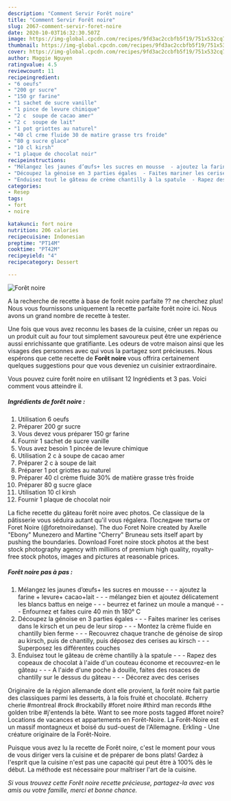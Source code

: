 ```yaml
---
description: "Comment Servir Forêt noire"
title: "Comment Servir Forêt noire"
slug: 2067-comment-servir-foret-noire
date: 2020-10-03T16:32:30.507Z
image: https://img-global.cpcdn.com/recipes/9fd3ac2ccbfb5f19/751x532cq70/foret-noire-photo-principale-de-la-recette.jpg
thumbnail: https://img-global.cpcdn.com/recipes/9fd3ac2ccbfb5f19/751x532cq70/foret-noire-photo-principale-de-la-recette.jpg
cover: https://img-global.cpcdn.com/recipes/9fd3ac2ccbfb5f19/751x532cq70/foret-noire-photo-principale-de-la-recette.jpg
author: Maggie Nguyen
ratingvalue: 4.5
reviewcount: 11
recipeingredient:
- "6 oeufs"
- "200 gr sucre"
- "150 gr farine"
- "1 sachet de sucre vanille"
- "1 pince de levure chimique"
- "2 c  soupe de cacao amer"
- "2 c  soupe de lait"
- "1 pot griottes au naturel"
- "40 cl crme fluide 30 de matire grasse trs froide"
- "80 g sucre glace"
- "10 cl kirsh"
- "1 plaque de chocolat noir"
recipeinstructions:
- "Mélangez les jaunes d’œufs+ les sucres en mousse  - ajoutez la farine + levure+ cacao+lait  - mélangez bien et ajoutez délicatement les blancs battus en neige  - beurrez et farinez un moule a manqué  - Enfournez et faites cuire 40 min th 180° C"
- "Découpez la génoise en 3 parties égales  - Faites mariner les cerises dans le kirsch et un peu de leur sirop  - Montez la crème fluide en chantilly bien ferme  - Recouvrez chaque tranche de génoise de sirop au kirsch, puis de chantilly, puis déposez des cerises au kirsch  - Superposez les différentes couches"
- "Enduisez tout le gâteau de crème chantilly à la spatule  - Rapez des copeaux de chocolat à l&#39;aide d&#39;un couteau économe et recouvrez-en le gâteau  - A l&#39;aide d&#39;une poche à douille, faites des rosaces de chantilly sur le dessus du gâteau  - Décorez avec des cerises"
categories:
- Resep
tags:
- fort
- noire

katakunci: fort noire 
nutrition: 206 calories
recipecuisine: Indonesian
preptime: "PT14M"
cooktime: "PT42M"
recipeyield: "4"
recipecategory: Dessert

---
```



![Forêt noire](https://img-global.cpcdn.com/recipes/9fd3ac2ccbfb5f19/751x532cq70/foret-noire-photo-principale-de-la-recette.jpg)

A la recherche de recette à base de forêt noire parfaite ?? ne cherchez plus! Nous vous fournissons uniquement la recette parfaite forêt noire ici. Nous avons un grand nombre de recette à tester.

Une fois que vous avez reconnu les bases de la cuisine, créer un repas ou un produit cuit au four tout simplement savoureux peut être une expérience aussi enrichissante que gratifiante. Les odeurs de votre maison ainsi que les visages des personnes avec qui vous la partagez sont précieuses. Nous espérons que cette recette de <strong> Forêt noire </strong> vous offrira certainement quelques suggestions pour que vous deveniez un cuisinier extraordinaire.

<!--inarticleads1-->

Vous pouvez cuire forêt noire en utilisant 12 Ingrédients et 3 pas. Voici comment vous atteindre il.

##### Ingrédients de forêt noire :

1. Utilisation 6 oeufs
1. Préparer 200 gr sucre
1. Vous devez vous préparer 150 gr farine
1. Fournir 1 sachet de sucre vanille
1. Vous avez besoin 1 pincée de levure chimique
1. Utilisation 2 c à soupe de cacao amer
1. Préparer 2 c à soupe de lait
1. Préparer 1 pot griottes au naturel
1. Préparer 40 cl crème fluide 30% de matière grasse très froide
1. Préparer 80 g sucre glace
1. Utilisation 10 cl kirsh
1. Fournir 1 plaque de chocolat noir


La fiche recette du gâteau forêt noire avec photos. Ce classique de la pâtisserie vous séduira autant qu&#39;il vous régalera. Последние твиты от Foret Noire (@foretnoiredanse). The duo Foret Noire created by Axelle &#34;Ebony&#34; Munezero and Martine &#34;Cherry&#34; Bruneau sets itself apart by pushing the boundaries. Download Foret noire stock photos at the best stock photography agency with millions of premium high quality, royalty-free stock photos, images and pictures at reasonable prices. 

<!--inarticleads2-->

##### Forêt noire pas à pas :

1. Mélangez les jaunes d’œufs+ les sucres en mousse -  - - ajoutez la farine + levure+ cacao+lait -  - - mélangez bien et ajoutez délicatement les blancs battus en neige -  - - beurrez et farinez un moule a manqué -  - - Enfournez et faites cuire 40 min th 180° C
1. Découpez la génoise en 3 parties égales -  - - Faites mariner les cerises dans le kirsch et un peu de leur sirop -  - - Montez la crème fluide en chantilly bien ferme -  - - Recouvrez chaque tranche de génoise de sirop au kirsch, puis de chantilly, puis déposez des cerises au kirsch -  - - Superposez les différentes couches
1. Enduisez tout le gâteau de crème chantilly à la spatule -  - - Rapez des copeaux de chocolat à l&#39;aide d&#39;un couteau économe et recouvrez-en le gâteau -  - - A l&#39;aide d&#39;une poche à douille, faites des rosaces de chantilly sur le dessus du gâteau -  - - Décorez avec des cerises


Originaire de la région allemande dont elle provient, la forêt noire fait partie des classiques parmi les desserts, à la fois fruité et chocolaté. #cherry cherie #montreal #rock #rockabilly #foret noire #third man records #the golden tribe #j&#39;entends la bête. Want to see more posts tagged #foret noire? Locations de vacances et appartements en Forêt-Noire. La Forêt-Noire est un massif montagneux et boisé du sud-ouest de l&#39;Allemagne. Erkling - Une créature originaire de la Forêt-Noire. 

<!--inarticleads1-->

<p>
Puisque vous avez lu la recette de Forêt noire, c'est le moment pour vous de vous diriger vers la cuisine et de préparer de bons plats! Gardez à l'esprit que la cuisine n'est pas une capacité qui peut être à 100% dès le début. La méthode est nécessaire pour maîtriser l'art de la cuisine.
</p>

<p>
<i>Si vous trouvez cette Forêt noire recette précieuse, partagez-la avec vos amis ou votre famille, merci et bonne chance.</i>
</p>
